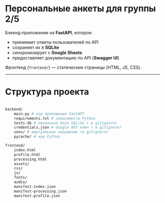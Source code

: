 #  Персональные анкеты для группы 2/5

Бэкенд-приложение на **FastAPI**, которое:
- принимает ответы пользователей по API
- сохраняет их в **SQLite**
- синхронизирует с **Google Sheets**
- предоставляет документацию по API (**Swagger UI**)

Фронтенд (`frontend/`) — статические страницы (HTML, JS, CSS).

---

# Структура проекта

```bash

backend/
    main.py # код приложения FastAPI
    requirements.txt # зависимости Python
    tests.db # локальная база SQLite ( в gitignore)
    credentials.json # Google API ключ ( в gitignore)
    venv/ # виртуальное окружение (в gitignore)
    pycache/ # кеш Python

frontend/
    index.html
    profile.html
    processing.html
    assets/
    css/
    js/
    fonts/
    audio/
    manifest-index.json
    manifest-processing.json
    manifest-profile.json
